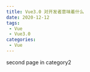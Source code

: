 ```yaml
---
title: Vue3.0 对开发者意味着什么
date: 2020-12-12
tags:
 - Vue
 - Vue3.0
categories: 
 - Vue
---
```


second page in category2